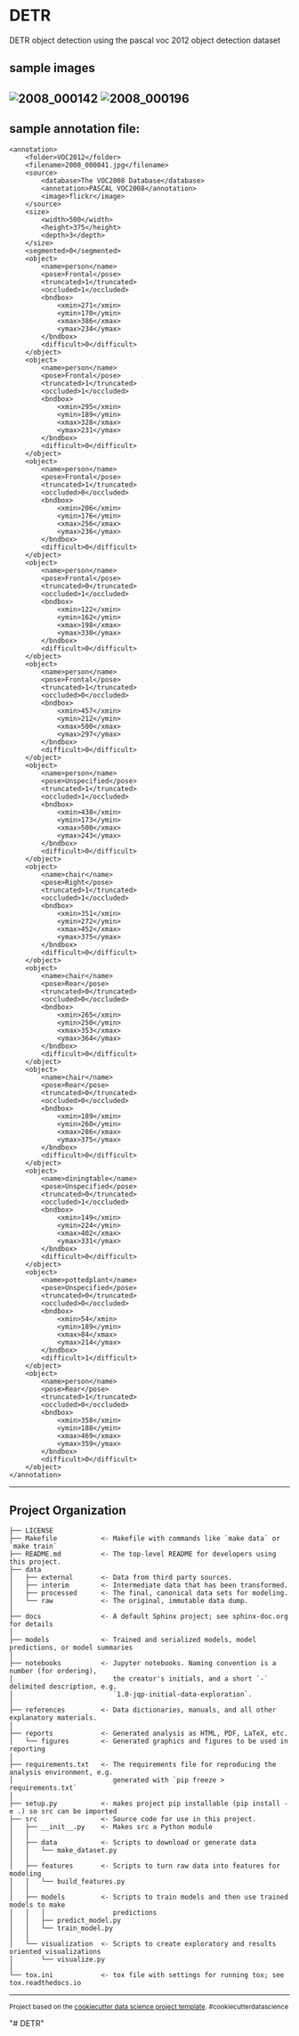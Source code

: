 DETR
==============================

DETR object detection using the pascal voc 2012 object detection dataset

sample images
-------------
![2008_000142](https://user-images.githubusercontent.com/76114246/136657983-0f7a6796-c02f-44c4-af03-ca704de34b97.jpg)
![2008_000196](https://user-images.githubusercontent.com/76114246/136658004-e30bb8e6-7f23-486a-a128-0efa8e2b89b2.jpg)
-------------

sample annotation file:
----------------------
```
<annotation>
	<folder>VOC2012</folder>
	<filename>2008_000041.jpg</filename>
	<source>
		<database>The VOC2008 Database</database>
		<annotation>PASCAL VOC2008</annotation>
		<image>flickr</image>
	</source>
	<size>
		<width>500</width>
		<height>375</height>
		<depth>3</depth>
	</size>
	<segmented>0</segmented>
	<object>
		<name>person</name>
		<pose>Frontal</pose>
		<truncated>1</truncated>
		<occluded>1</occluded>
		<bndbox>
			<xmin>271</xmin>
			<ymin>170</ymin>
			<xmax>386</xmax>
			<ymax>234</ymax>
		</bndbox>
		<difficult>0</difficult>
	</object>
	<object>
		<name>person</name>
		<pose>Frontal</pose>
		<truncated>1</truncated>
		<occluded>1</occluded>
		<bndbox>
			<xmin>295</xmin>
			<ymin>189</ymin>
			<xmax>328</xmax>
			<ymax>231</ymax>
		</bndbox>
		<difficult>0</difficult>
	</object>
	<object>
		<name>person</name>
		<pose>Frontal</pose>
		<truncated>1</truncated>
		<occluded>0</occluded>
		<bndbox>
			<xmin>206</xmin>
			<ymin>176</ymin>
			<xmax>256</xmax>
			<ymax>236</ymax>
		</bndbox>
		<difficult>0</difficult>
	</object>
	<object>
		<name>person</name>
		<pose>Frontal</pose>
		<truncated>0</truncated>
		<occluded>1</occluded>
		<bndbox>
			<xmin>122</xmin>
			<ymin>162</ymin>
			<xmax>198</xmax>
			<ymax>330</ymax>
		</bndbox>
		<difficult>0</difficult>
	</object>
	<object>
		<name>person</name>
		<pose>Frontal</pose>
		<truncated>1</truncated>
		<occluded>0</occluded>
		<bndbox>
			<xmin>457</xmin>
			<ymin>212</ymin>
			<xmax>500</xmax>
			<ymax>297</ymax>
		</bndbox>
		<difficult>0</difficult>
	</object>
	<object>
		<name>person</name>
		<pose>Unspecified</pose>
		<truncated>1</truncated>
		<occluded>1</occluded>
		<bndbox>
			<xmin>438</xmin>
			<ymin>173</ymin>
			<xmax>500</xmax>
			<ymax>243</ymax>
		</bndbox>
		<difficult>0</difficult>
	</object>
	<object>
		<name>chair</name>
		<pose>Right</pose>
		<truncated>1</truncated>
		<occluded>1</occluded>
		<bndbox>
			<xmin>351</xmin>
			<ymin>272</ymin>
			<xmax>452</xmax>
			<ymax>375</ymax>
		</bndbox>
		<difficult>0</difficult>
	</object>
	<object>
		<name>chair</name>
		<pose>Rear</pose>
		<truncated>0</truncated>
		<occluded>0</occluded>
		<bndbox>
			<xmin>265</xmin>
			<ymin>250</ymin>
			<xmax>353</xmax>
			<ymax>364</ymax>
		</bndbox>
		<difficult>0</difficult>
	</object>
	<object>
		<name>chair</name>
		<pose>Rear</pose>
		<truncated>0</truncated>
		<occluded>0</occluded>
		<bndbox>
			<xmin>189</xmin>
			<ymin>260</ymin>
			<xmax>286</xmax>
			<ymax>375</ymax>
		</bndbox>
		<difficult>0</difficult>
	</object>
	<object>
		<name>diningtable</name>
		<pose>Unspecified</pose>
		<truncated>0</truncated>
		<occluded>1</occluded>
		<bndbox>
			<xmin>149</xmin>
			<ymin>224</ymin>
			<xmax>402</xmax>
			<ymax>331</ymax>
		</bndbox>
		<difficult>0</difficult>
	</object>
	<object>
		<name>pottedplant</name>
		<pose>Unspecified</pose>
		<truncated>0</truncated>
		<occluded>0</occluded>
		<bndbox>
			<xmin>54</xmin>
			<ymin>189</ymin>
			<xmax>84</xmax>
			<ymax>214</ymax>
		</bndbox>
		<difficult>1</difficult>
	</object>
	<object>
		<name>person</name>
		<pose>Rear</pose>
		<truncated>1</truncated>
		<occluded>0</occluded>
		<bndbox>
			<xmin>358</xmin>
			<ymin>188</ymin>
			<xmax>469</xmax>
			<ymax>359</ymax>
		</bndbox>
		<difficult>0</difficult>
	</object>
</annotation>
```
----------------------

Project Organization
------------

    ├── LICENSE
    ├── Makefile           <- Makefile with commands like `make data` or `make train`
    ├── README.md          <- The top-level README for developers using this project.
    ├── data
    │   ├── external       <- Data from third party sources.
    │   ├── interim        <- Intermediate data that has been transformed.
    │   ├── processed      <- The final, canonical data sets for modeling.
    │   └── raw            <- The original, immutable data dump.
    │
    ├── docs               <- A default Sphinx project; see sphinx-doc.org for details
    │
    ├── models             <- Trained and serialized models, model predictions, or model summaries
    │
    ├── notebooks          <- Jupyter notebooks. Naming convention is a number (for ordering),
    │                         the creator's initials, and a short `-` delimited description, e.g.
    │                         `1.0-jqp-initial-data-exploration`.
    │
    ├── references         <- Data dictionaries, manuals, and all other explanatory materials.
    │
    ├── reports            <- Generated analysis as HTML, PDF, LaTeX, etc.
    │   └── figures        <- Generated graphics and figures to be used in reporting
    │
    ├── requirements.txt   <- The requirements file for reproducing the analysis environment, e.g.
    │                         generated with `pip freeze > requirements.txt`
    │
    ├── setup.py           <- makes project pip installable (pip install -e .) so src can be imported
    ├── src                <- Source code for use in this project.
    │   ├── __init__.py    <- Makes src a Python module
    │   │
    │   ├── data           <- Scripts to download or generate data
    │   │   └── make_dataset.py
    │   │
    │   ├── features       <- Scripts to turn raw data into features for modeling
    │   │   └── build_features.py
    │   │
    │   ├── models         <- Scripts to train models and then use trained models to make
    │   │   │                 predictions
    │   │   ├── predict_model.py
    │   │   └── train_model.py
    │   │
    │   └── visualization  <- Scripts to create exploratory and results oriented visualizations
    │       └── visualize.py
    │
    └── tox.ini            <- tox file with settings for running tox; see tox.readthedocs.io


--------

<p><small>Project based on the <a target="_blank" href="https://drivendata.github.io/cookiecutter-data-science/">cookiecutter data science project template</a>. #cookiecutterdatascience</small></p>
"# DETR" 
